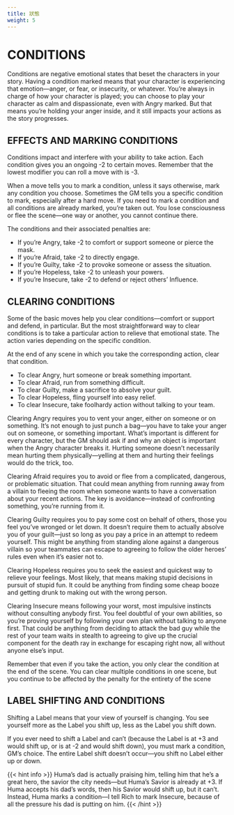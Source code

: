 ```yaml
---
title: 狀態
weight: 5
---
```


# CONDITIONS
Conditions are negative emotional states that beset the characters in your 
story. Having a condition marked means that your character is experiencing 
that emotion—anger, or fear, or insecurity, or whatever. You’re always in charge 
of how your character is played; you can choose to play your character as calm 
and dispassionate, even with Angry marked. But that means you’re holding 
your anger inside, and it still impacts your actions as the story progresses.


## EFFECTS AND MARKING CONDITIONS

Conditions impact and interfere with your ability to take action. Each 
condition gives you an ongoing -2 to certain moves. Remember that the lowest 
modifier you can roll a move with is -3. 

When a move tells you to mark a condition, unless it says otherwise, mark 
any condition you choose. Sometimes the GM tells you a specific condition 
to mark, especially after a hard move. If you need to mark a condition and all 
conditions are already marked, you’re taken out. You lose consciousness or flee 
the scene—one way or another, you cannot continue there. 

The conditions and their associated penalties are:

* If you’re Angry, take -2 to comfort or support someone or pierce the mask. 
* If you’re Afraid, take -2 to directly engage. 
* If you’re Guilty, take -2 to provoke someone or assess the situation. 
* If you’re Hopeless, take -2 to unleash your powers. 
* If you’re Insecure, take -2 to defend or reject others’ Influence.


## CLEARING CONDITIONS

Some of the basic moves help you clear conditions—comfort or support and 
defend, in particular. But the most straightforward way to clear conditions is 
to take a particular action to relieve that emotional state. The action varies 
depending on the specific condition.

At the end of any scene in which you take the corresponding action, clear 
that condition.

* To clear Angry, hurt someone or break something important.
* To clear Afraid, run from something difficult.
* To clear Guilty, make a sacrifice to absolve your guilt.
* To clear Hopeless, fling yourself into easy relief.
* To clear Insecure, take foolhardy action without talking to your team. 

Clearing Angry requires you to vent your anger, either on someone or on 
something. It’s not enough to just punch a bag—you have to take your anger 
out on someone, or something important. What’s important is different for 
every character, but the GM should ask if and why an object is important 
when the Angry character breaks it. Hurting someone doesn’t necessarily mean 
hurting them physically—yelling at them and hurting their feelings would do 
the trick, too.

Clearing Afraid requires you to avoid or flee from a complicated, dangerous, 
or problematic situation. That could mean anything from running away from a 
villain to fleeing the room when someone wants to have a conversation about 
your recent actions. The key is avoidance—instead of confronting something, 
you’re running from it.

Clearing Guilty requires you to pay some cost on behalf of others, those 
you feel you’ve wronged or let down. It doesn’t require them to actually absolve 
you of your guilt—just so long as you pay a price in an attempt to redeem 
yourself. This might be anything from standing alone against a dangerous 
villain so your teammates can escape to agreeing to follow the older heroes’ 
rules even when it’s easier not to.

Clearing Hopeless requires you to seek the easiest and quickest way to 
relieve your feelings. Most likely, that means making stupid decisions in pursuit 
of stupid fun. It could be anything from finding some cheap booze and getting 
drunk to making out with the wrong person.

Clearing Insecure means following your worst, most impulsive instincts 
without consulting anybody first. You feel doubtful of your own abilities, so 
you’re proving yourself by following your own plan without talking to anyone 
first. That could be anything from deciding to attack the bad guy while the 
rest of your team waits in stealth to agreeing to give up the crucial component for the death ray in exchange for escaping right now, all without anyone else’s 
input. 

Remember that even if you take the action, you only clear the condition at 
the end of the scene. You can clear multiple conditions in one scene, but you 
continue to be affected by the penalty for the entirety of the scene



## LABEL SHIFTING AND CONDITIONS

Shifting a Label means 
that your view of yourself is 
changing. You see yourself 
more as the Label you shift 
up, less as the Label you shift 
down.

If you ever need to 
shift a Label and can’t 
(because the Label is at 
+3 and would shift up, 
or is at -2 and would 
shift down), you must 
mark a condition, GM’s 
choice. The entire Label 
shift doesn’t occur—you 
shift no Label either up or 
down.

{{< hint info >}}
Huma’s dad is actually praising him, 
telling him that he’s a great hero, the 
savior the city needs—but Huma’s Savior 
is already at +3. If Huma accepts his dad’s 
words, then his Savior would shift up, but it 
can’t. Instead, Huma marks a condition—I 
tell Rich to mark Insecure, because of all 
the pressure his dad is putting on him.
{{< /hint >}}

